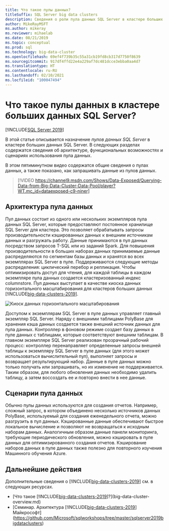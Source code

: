 ```yaml
---
title: Что такое пулы данных?
titleSuffix: SQL Server big data clusters
description: Сведения о роли пула данных SQL Server в кластере больших данных SQL Server, а также архитектуре и функциональных возможностях пула данных SQL.
author: MikeRayMSFT
ms.author: mikeray
ms.reviewer: mihaelab
ms.date: 08/21/2019
ms.topic: conceptual
ms.prod: sql
ms.technology: big-data-cluster
ms.openlocfilehash: 69ef4f739b35c55a31cb19fd8cb317d7750f8639
ms.sourcegitcommit: 917df4ffd22e4a229af7dc481dcce3ebba0aa4d7
ms.translationtype: HT
ms.contentlocale: ru-RU
ms.lasthandoff: 02/10/2021
ms.locfileid: "100047494"
---
```

# <a name="what-are-data-pools-in-a-sql-server-big-data-cluster"></a>Что такое пулы данных в кластере больших данных SQL Server?

[!INCLUDE[SQL Server 2019](../includes/applies-to-version/sqlserver2019.md)]

В этой статье описывается назначение *пулов данных SQL Server* в кластере больших данных SQL Server. В следующих разделах содержатся сведения об архитектуре, функциональных возможностях и сценариях использования пула данных.

В этом пятиминутном видео содержатся общие сведения о пулах данных, а также показано, как запрашивать данные из пулов данных.

> [!VIDEO https://channel9.msdn.com/Shows/Data-Exposed/Querying-Data-from-Big-Data-Cluster-Data-Pool/player?WT.mc_id=dataexposed-c9-niner]

## <a name="data-pool-architecture"></a>Архитектура пула данных

Пул данных состоит из одного или нескольких экземпляров пула данных SQL Server, которые предоставляют постоянное хранилище SQL Server для кластера. Это позволяет обрабатывать запросы производительности кэшированных данных к внешним источникам данных и разгружать работу. Данные принимаются в пул данных посредством запросов T-SQL или из заданий Spark. Для повышения производительности в больших наборах данных принимаемые данные распределяются по сегментам базы данных и хранятся во всех экземплярах SQL Server в пуле. Поддерживаются следующие методы распределения: циклический перебор и репликация. Чтобы оптимизировать доступ для чтения, для каждой таблицы в каждом экземпляре пула данных создается кластеризованный индекс columnstore. Пул данных выступает в качестве киоска данных горизонтального масштабирования для кластеров больших данных [!INCLUDE[big-data-clusters-2019](../includes/ssbigdataclusters-ss-nover.md)].

![Киоск данных горизонтального масштабирования](media/concept-data-pool/data-virtualization-improvements.png)

Доступом к экземплярам SQL Server в пуле данных управляет главный экземпляр SQL Server. Наряду с внешними таблицами PolyBase для хранения кэша данных создается также внешний источник данных для пула данных. Контроллер в фоновом режиме создает базу данных в пуле данных с таблицами, которые соответствуют внешним таблицам. В главном экземпляре SQL Server реализован прозрачный рабочий процесс: контроллер перенаправляет определенные запросы внешней таблицы к экземпляру SQL Server в пуле данных (для этого может использоваться вычислительный пул), выполняет запросы и возвращает результирующий набор. Данные в пуле данных можно только получать или запрашивать, но их изменение не поддерживается. Таким образом, для любого обновления данных необходимо удалить таблицу, а затем воссоздать ее и повторно внести в нее данные.

## <a name="data-pool-scenarios"></a>Сценарии пула данных

 Обычно пулы данных используются для создания отчетов. Например, сложный запрос, в котором объединено несколько источников данных PolyBase, используемый для создания еженедельного отчета, можно разгрузить в пул данных. Кэшированные данные обеспечивают быстрое локальное вычисление и позволяют не возвращаться к исходным наборам данных. Аналогичным образом данные панели мониторинга, требующие периодического обновления, можно кэшировать в пуле данных для оптимизированного создания отчетов. Кэширование наборов данных в пуле данных также полезно для повторного изучения Машинного обучения Azure.

## <a name="next-steps"></a>Дальнейшие действия

Дополнительные сведения о [!INCLUDE[big-data-clusters-2019](../includes/ssbigdataclusters-ss-nover.md)] см. в следующих ресурсах.

- [Что такое [!INCLUDE[big-data-clusters-2019](../includes/ssbigdataclusters-ver15.md)]?](big-data-cluster-overview.md)
- [Семинар. Архитектура [!INCLUDE[big-data-clusters-2019](../includes/ssbigdataclusters-ss-nover.md)] Майкрософт](https://github.com/Microsoft/sqlworkshops/tree/master/sqlserver2019bigdataclusters)
